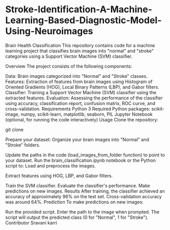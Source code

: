 # Stroke-Identification-A-Machine-Learning-Based-Diagnostic-Model-Using-Neuroimages

Brain Health Classification
This repository contains code for a machine learning project that classifies brain images into "normal" and "stroke" categories using a Support Vector Machine (SVM) classifier.

Overview
The project consists of the following components:

Data: Brain images categorized into "Normal" and "Stroke" classes.
Features: Extraction of features from brain images using Histogram of Oriented Gradients (HOG), Local Binary Patterns (LBP), and Gabor filters.
Classifier: Training a Support Vector Machine (SVM) classifier using the extracted features.
Evaluation: Assessing the performance of the classifier using accuracy, classification report, confusion matrix, ROC curve, and cross-validation.
Requirements
Python 3
Required Python packages: scikit-image, numpy, scikit-learn, matplotlib, seaborn, PIL
Jupyter Notebook (optional, for running the code interactively)
Usage
Clone the repository:

git clone <repository-url>

Prepare your dataset:
Organize your brain images into "Normal" and "Stroke" folders.

Update the paths in the code (load_images_from_folder function) to point to your dataset.
Run the brain_classification.ipynb notebook or the Python script to:
Load and preprocess the images.

Extract features using HOG, LBP, and Gabor filters.

Train the SVM classifier.
Evaluate the classifier's performance.
Make predictions on new images.
Results
After training, the classifier achieved an accuracy of approximately 96% on the test set.
Cross-validation accuracy was around 64%.
Prediction
To make predictions on new images:

Run the provided script.
Enter the path to the image when prompted.
The script will output the predicted class (0 for "Normal", 1 for "Stroke").
Contributor
Sravani karri
